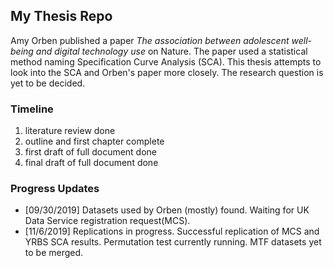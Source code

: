 ## My Thesis Repo

Amy Orben published a paper *The association between adolescent well-being and digital technology use* on Nature. The paper used a statistical method naming Specification Curve Analysis (SCA). This thesis attempts to look into the SCA and Orben's paper more closely. The research question is yet to be decided.


### Timeline
1. literature review done
2. outline and first chapter complete
3. first draft of full document done
4. final draft of full document done

### Progress Updates

- [09/30/2019] Datasets used by Orben (mostly) found. Waiting for UK Data Service registration request(MCS). 
- [11/6/2019] Replications in progress. Successful replication of MCS and YRBS SCA results. Permutation test currently running. MTF datasets yet to be merged. 
